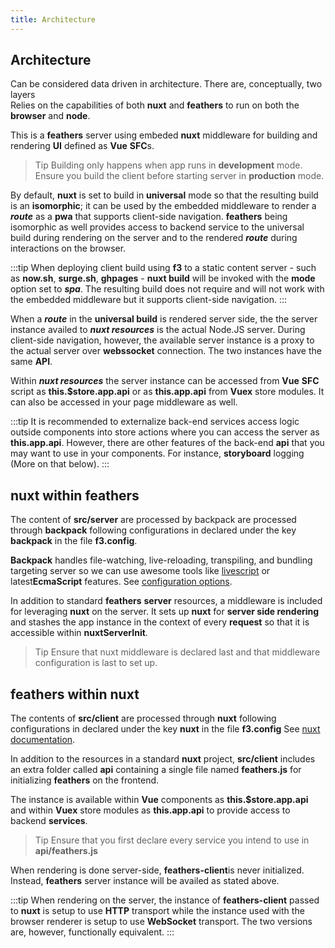 ```yaml
---
title: Architecture
---
```


## Architecture

Can be considered data driven in architecture. There are, conceptually, two layers  
Relies on the capabilities of both **nuxt** and **feathers** to run on both the **browser** and **node**.

This is a **feathers** server using embeded **nuxt** middleware for building and rendering **UI** defined as **Vue** **SFC**s.

> Tip Building only happens when app runs in **development** mode. Ensure you build the client before starting server in **production** mode.

By default, **nuxt** is set to build in **universal** mode so that the resulting build is an **isomorphic**; it can be used by the embedded middleware to render a ***route*** as a **pwa** that supports client-side navigation. **feathers** being isomorphic as well provides access to backend service to the universal build during rendering on the server and to the rendered ***route*** during interactions on the browser. 

:::tip
When deploying client build using **f3** to a static content server - such as **now.sh**, **surge.sh**, **ghpages** - 
**nuxt build** will be invoked with the **mode** option set to ***spa***. The resulting build does not require and will not work with the embedded middleware but it supports client-side navigation.
:::

When a ***route*** in the **universal build** is rendered server side, the the server instance availed to ***nuxt resources*** is the actual Node.JS server. During client-side navigation, however, the available server instance is a proxy to the actual server over **webssocket** connection. The two instances have the same **API**.

Within ***nuxt resources*** the server instance can be accessed from **Vue** **SFC** script as **this.$store.app.api** or as **this.app.api** from **Vuex** store modules. It can also be accessed in your page middleware as well.

:::tip
It is recommended to externalize back-end services access logic outside components into store actions where you can access the server as **this.app.api**. However, there are other features of the back-end **api** that you may want to use in your components. For instance, **storyboard** logging (More on that below).
:::

## nuxt within feathers

The content of **src/server** are processed by backpack are processed through **backpack** following configurations in declared under the key **backpack** in the file **f3.config**.  

**Backpack** handles file-watching, live-reloading, transpiling, and bundling targeting server so we can use awesome tools like [livescript](http://livescript.net/) or latest**EcmaScript** features. See [configuration options](https://github.com/jaredpalmer/backpack). 

In addition to standard **feathers** **server** resources, a middleware is included for leveraging **nuxt** on the server. It sets up **nuxt** for **server side rendering** and stashes the app instance in the context of every **request** so that it is accessible within **nuxtServerInit**.

> Tip Ensure that nuxt middleware is declared last and that middleware configuration is last to set up.

## feathers within nuxt

The contents of **src/client** are processed through **nuxt** following configurations in declared under the key **nuxt** in the file **f3.config** See [nuxt documentation](https://nuxtjs.org/).

In addition to the resources in a standard **nuxt** project,   **src/client** includes an extra folder called **api** containing a single file named **feathers.js** for initializing **feathers** on the frontend. 

The instance is available within **Vue** components as **this.$store.app.api** and within **Vuex** store modules as **this.app.api** to provide access to backend **services**.

> Tip Ensure that you first declare every service you intend to use in **api/feathers.js** 

When rendering is done server-side, **feathers-client**is never initialized. Instead, **feathers** server instance will be availed as stated above. 

:::tip
When rendering on the server, the instance of **feathers-client** passed to **nuxt** is setup to use **HTTP** transport while the instance used with the browser renderer is setup to use **WebSocket** transport. The two versions are, however, functionally equivalent.
:::
